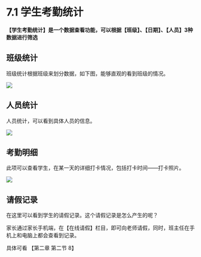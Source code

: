 # 7.1 学生考勤统计

**【学生考勤统计】是一个数据查看功能，可以根据【班级】、【日期】、【人员】3种数据进行筛选**

## 班级统计

班级统计根据班级来划分数据，如下图，能够直观的看到班级的情况。

![](http://graph.baidu.com/resource/1263caffef0dea61007a401587712260.jpg)


## 人员统计

人员统计，可以看到具体人员的信息。

![](http://graph.baidu.com/resource/1265b0c5df1dae75010cb01587712441.jpg)

## 考勤明细

此项可以查看学生，在某一天的详细打卡情况，包括打卡时间——打卡照片。

![](http://graph.baidu.com/resource/1264db69f8af7019d1f6d01587712572.jpg)

## 请假记录

在这里可以看到学生的请假记录。这个请假记录是怎么产生的呢？

家长通过家长手机端，在【在线请假】栏目，即可向老师请假，同时，班主任在手机上和电脑上都会查看到记录。

具体可看 【第二章 第二节 8】


